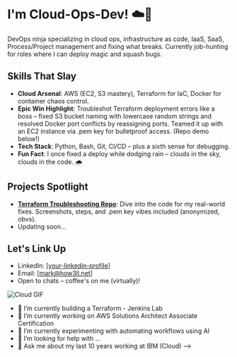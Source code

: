 # I'm Cloud-Ops-Dev! ☁️🚀

DevOps ninja specializing in cloud ops, infrastructure as code, IaaS, SaaS, Process/Project management and fixing what breaks. Currently job-hunting for roles where I can deploy magic and squash bugs.

## Skills That Slay
- **Cloud Arsenal**: AWS (EC2, S3 mastery), Terraform for IaC, Docker for container chaos control.
- **Epic Win Highlight**: Troubleshot Terraform deployment errors like a boss – fixed S3 bucket naming with lowercase random strings and resolved Docker port conflicts by reassigning ports. Teamed it up with an EC2 instance via .pem key for bulletproof access. (Repo demo below!)
- **Tech Stack**: Python, Bash, Git, CI/CD – plus a sixth sense for debugging.
- **Fun Fact**: I once fixed a deploy while dodging rain – clouds in the sky, clouds in the code. 🌧️

## Projects Spotlight
- **[Terraform Troubleshooting Repo](https://github.com/Cloud-Ops-Dev/your-terraform-repo)**: Dive into the code for my real-world fixes. Screenshots, steps, and .pem key vibes included (anonymized, obvs).
- Updating soon...

## Let's Link Up
- LinkedIn: [[your-linkedin-profile](https://www.linkedin.com/in/markhow3ll/)]
- Email: [mark@how3ll.net]
- Open to chats – coffee's on me (virtually)!

![Cloud GIF](https://media.giphy.com/media/3o7TKMt1VVNkXSr272/giphy.gif)  

- 🔭 I’m currently building a Terraform - Jenkins Lab
- 🌱 I’m currently working on AWS Solutions Architect Associate Certification
- 👯 I’m currently experimenting with automating workflows using AI
- 🤔 I’m looking for help with ...
- 💬 Ask me about my last 10 years working at IBM (Cloud)
-->
